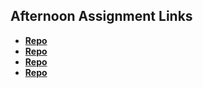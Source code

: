 ## Afternoon Assignment Links

* **[Repo](https://github.com/YouFoundTiffany/fs-journal)**
* **[Repo](https://github.com/YouFoundTiffany/<ASSIGNMENT_REPO>)**
* **[Repo](https://github.com/YouFoundTiffany/<ASSIGNMENT_REPO>)**
* **[Repo](https://github.com/YouFoundTiffany/<ASSIGNMENT_REPO>)**
